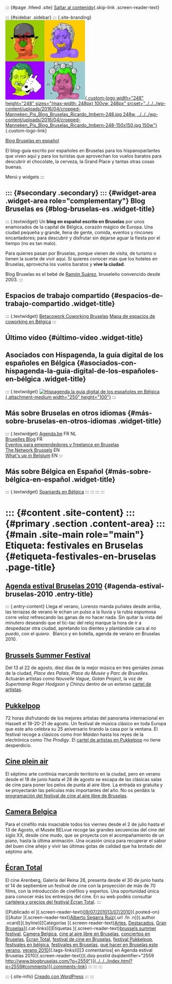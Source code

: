 ::: {#page .hfeed .site}
[Saltar al contenido](index.html#content){.skip-link
.screen-reader-text}

::: {#sidebar .sidebar}
::: {.site-branding}
[![](../../../wp-content/uploads/2016/04/cropped-Manneken_Pis_Blog_Bruselas_Ricardo_Imbern-248.jpg){.custom-logo
width="248" height="248" sizes="(max-width: 248px) 100vw, 248px"
srcset="../../../wp-content/uploads/2016/04/cropped-Manneken_Pis_Blog_Bruselas_Ricardo_Imbern-248.jpg 248w, ../../../wp-content/uploads/2016/04/cropped-Manneken_Pis_Blog_Bruselas_Ricardo_Imbern-248-150x150.jpg 150w"}](../../../index.html){.custom-logo-link}

[Blog Bruselas en español](../../../index.html)

El blog-guía escrito por españoles en Bruselas para los hispanoparlantes
que viven aquí y para los turistas que aprovechan los vuelos baratos
para descubrir el chocolate, la cerveza, la Grand Place y tantas otras
cosas buenas.

Menú y widgets
:::

::: {#secondary .secondary}
::: {#widget-area .widget-area role="complementary"}
Blog Bruselas es {#blog-bruselas-es .widget-title}
----------------

::: {.textwidget}
Un **blog en español escrito en Bruselas** por unos enamorados de la
capital de Bélgica, corazón mágico de Europa. Una ciudad pequeña y
grande, llena de gente, comida, eventos y rincones encantadores; para
descubrir y disfrutar sin dejarse aguar la fiesta por el tiempo (no es
tan malo).

Para quienes pasan por Bruselas, porque vienen de visita, de turismo o
tienen la suerte de vivir aquí. Sí quieres conocer más que los hoteles
en Bruselas, aprovecha los vuelos baratos y **vive la ciudad**.

Blog Bruselas es el bebé de [Ramón Suárez](http://www.ramonsuarez.com),
bruseleño convencido desde 2003.
:::

Espacios de trabajo compartido {#espacios-de-trabajo-compartido .widget-title}
------------------------------

::: {.textwidget}
[Betacowork Coworking Bruselas](http://www.betacowork.com) [Mapa de
espacios de coworking en Bélgica](http://coworkingbelgium.com)
:::

Último vídeo {#último-vídeo .widget-title}
------------

Asociados con Hispagenda, la guía digital de los españoles en Bélgica {#asociados-con-hispagenda-la-guía-digital-de-los-españoles-en-bélgica .widget-title}
---------------------------------------------------------------------

::: {.textwidget}
[![Hispagenda,la guía digital de los españoles en
Bélgica](../../../wp-content/uploads/2010/04/Hispagenda-250px.gif "Hispagenda, la guía digital de los españoles en Bélgica"){.attachment-medium
width="250" height="100"}](http://www.hispagenda.com)
:::

Más sobre Bruselas en otros idiomas {#más-sobre-bruselas-en-otros-idiomas .widget-title}
-----------------------------------

::: {.textwidget}
[Agenda.be](http://www.agenda.be) FR NL\
[Bruxelles Blog](http://www.bxlblog.be/) FR\
[Eventos para emprendedores y freelance en
Bruselas](http://www.betacowork.com/events/)\
[The Network
Brussels](http://groups.yahoo.com/group/TheNetworkBrussels/) EN\
[What\'s up in Belgium](http://www.whatsupin.be/) EN
:::

Más sobre Bélgica en Español {#más-sobre-bélgica-en-español .widget-title}
----------------------------

::: {.textwidget}
[Spaniards en Bélgica](http://www.spaniards.es/paises/belgica)
:::
:::
:::
:::

::: {#content .site-content}
::: {#primary .section .content-area}
::: {#main .site-main role="main"}
Etiqueta: festivales en Bruselas {#etiqueta-festivales-en-bruselas .page-title}
================================

[Agenda estival Bruselas 2010](../../../index.html?p=2559) {#agenda-estival-bruselas-2010 .entry-title}
----------------------------------------------------------

::: {.entry-content}
Llega el verano, Lorenzo manda puñales desde arriba, las terrazas de
verano le echan un pulso a la lluvia y la rubia espumosa corre veloz
refrescando las ganas de no hacer nada. Sin quitar la vista del minutero
deseando que el tic-tac del reloj marque la hora de ir a despedazar otra
ciudad, apretando los dientes y plantándole cara al *no puedo*, con el
*quiero*.  Blanco y en botella, agenda de verano en Bruselas 2010.

[**Brussels Summer Festival**](http://www.bsf.be/)
--------------------------------------------------

Del 13 al 22 de agosto, diez días de la mejor música en tres geniales
zonas de la ciudad, *Place des Palais*, *Place du Musée* y *Parc de
Bruxelles.* Actuarán artistas como *Nouvelle Vague*, *Gotan Project*, la
voz de *Supertramp* *Roger Hodgson* y *Chinzu* dentro de un extenso
[cartel de artistas](http://www.bsf.be/).

[**Pukkelpop**](http://www.pukkelpop.be/en/)
--------------------------------------------

72 horas disfrutando de los mejores artistas del panorama internacional
en Hasselt el 19-20-21 de agosto. Un festival de música clásico en toda
Europa que este año celebra su 25 aniversario tirando la casa por la
ventana. El festival recoge a clásicos como *Iron Maiden* hasta los
reyes de la electrónica como *The Prodigy*. El [cartel de artistas en
Pukkelpop](http://www.pukkelpop.be/en/line-up/all-names/) no tiene
desperdicio.

[**Cine plein air**](http://www.agenda.be/v2/fr/detail/id/215991.html)
----------------------------------------------------------------------

El séptimo arte continúa marcando territorio en la ciudad, pero en
verano desde el 18 de junio hasta el 28 de agosto se escapa de las
clásicas salas de cine para poner los pelos de punta al aire libre. La
entrada es gratuita y se proyectarán las películas más importantes del
año. No os perdáis la [programación del festival de cine al aire libre
de
Bruselas](http://cinefilms.voila.net/cinepleinair.html "Festival de cine al aire libre de Bruselas").

[**Camera Belgica**](http://www.agenda.be/v2/fr/event/215665/camera-belgica.html)
---------------------------------------------------------------------------------

Para el cinéfilo más insaciable todos los viernes desde el 2 de julio
hasta el 13 de Agosto, el Musée BELvue recoge las grandes secuencias del
cine del siglo XX, desde cine mudo, que se proyecta con el
acompañamiento de un piano, hasta la última animación. Una ocasión única
para recuperar el sabor del buen cine añejo y vivir las últimas gotas de
calidad que ha brotado del séptimo arte.

[**Écran Total**](http://www.agenda.be/v2/fr/detail/id/214953.html)
-------------------------------------------------------------------

El cine Arenberg, Galería del Reina 26, presenta desde el 30 de junio
hasta el 14 de septiembre un festival de cine con la proyección de más
de 70 films, con la introducción de cinéfilos y expertos. Una
oportunidad única para conocer más los entresijos del cine. En su web
podéis consultar [cartelera y precios del festival Écran
Total](http://www.arsene50.be/fr "Festival de cine de Bruselas Écran Total").
:::

[[Publicado el
]{.screen-reader-text}[09/07/201013/07/2010](../../../index.html?p=2559)]{.posted-on}[[[Autor
]{.screen-reader-text}[Alberto Segarra
Ruíz](../../author/albertosegarraruiz/index.html){.url .fn .n}]{.author
.vcard}]{.byline}[[Categorías
]{.screen-reader-text}[Artes](../../category/artes/index.html),
[Destacados](../../category/destacados/index.html), [Gran
Bruselas](../../category/gran-bruselas/index.html)]{.cat-links}[[Etiquetas
]{.screen-reader-text}[brussels summer
festival](../brussels-summer-festival/index.html), [Camera
Belgica](../camera-belgica/index.html), [cine al aire libre en
Bruselas](../cine-al-aire-libre-en-bruselas/index.html), [conciertos en
Bruselas](../conciertos-en-bruselas/index.html), [Écran
Total](../ecran-total/index.html), [festival de cine en
Bruselas](../festival-de-cine-en-bruselas/index.html), [festival
Pukkelpop](../festival-pukkelpop/index.html), [festivales en
bélgica](../festivales-en-belgica/index.html), [festivales en
Bruselas](index.html), [qué hacer en Bruselas este
verano](../que-hacer-en-bruselas-este-verano/index.html), [verano
2010](../verano-2010/index.html)]{.tags-links}[[[3 comentarios[ en
Agenda estival Bruselas 2010]{.screen-reader-text}]{.dsq-postid
dsqidentifier="2559 http://www.blogbruselas.com/?p=2559"}](../../../index.html?p=2559#comments)]{.comments-link}
:::
:::
:::

::: {.site-info}
[Creado con WordPress](https://es.wordpress.org/)
:::
:::
